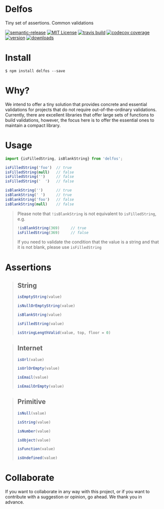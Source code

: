 # Delfos

Tiny set of assertions. Common validations

[![semantic-release](https://img.shields.io/badge/%20%20%F0%9F%93%A6%F0%9F%9A%80-semantic--release-e10079.svg)](https://github.com/semantic-release/semantic-release)
[![MIT License](https://img.shields.io/npm/l/delfos)](https://opensource.org/licenses/MIT)
[![travis build](https://img.shields.io/travis/com/alvfork/delfos)](https://travis-ci.com/alvfork/delfos)
[![codecov coverage](https://img.shields.io/codecov/c/github/alvfork/delfos)](https://codecov.io/github/alvfork/delfos)
[![version](https://img.shields.io/npm/v/delfos)](https://www.npmjs.com/package/delfos)
[![downloads](https://img.shields.io/npm/dm/delfos)](https://npm-stat.com/charts.html?package=delfos)


# Install
```
$ npm install delfos --save
```

# Why?
We intend to offer a tiny solution that provides concrete and essential validations for projects that do not require out-of-the-ordinary validations. Currently, there are excellent libraries that offer large sets of functions to build validations, however, the focus here is to offer the essential ones to maintain a compact library.

# Usage
```js
import {isFilledString, isBlankString} from 'delfos';

isFilledString('foo')  // true
isFilledString(null)   // false
isFilledString('')     // false
isFilledString('  ')   // false

isBlankString('')      // true
isBlankString(' ')     // true
isBlankString('foo')   // false
isBlankString(null)    // false
```
>Please note that `!isBlankString` is not equivalent to `isFilledString`, e.g.
>```js
>!isBlankString(369)     // true
>isFilledString(369)     // false
>```
>If you need to validate the condition that the value is a string and that it is not blank, please use `isFilledString`
# Assertions

>## String
>```js
>isEmptyString(value)
>```
>```js
>isNullOrEmptyString(value)
>```
>```js
>isBlankString(value)
>```
>```js
>isFilledString(value)
>```
>```js
>isStringLengthValid(value, top, floor = 0)
>```

>## Internet
>```js
>isUrl(value)
>```
>```js
>isUrlOrEmpty(value)
>```
>```js
>isEmail(value)
>```
>```js
>isEmailOrEmpty(value)
>```

>## Primitive
>```js
>isNull(value)
>```
>```js
>isString(value)
>```
>```js
>isNumber(value)
>```
>```js
>isObject(value)
>```
>```js
>isFunction(value)
>```
>```js
>isUndefined(value)
>```

# Collaborate
If you want to collaborate in any way with this project, or if you want to contribute with a suggestion or opinion, go ahead. We thank you in advance.
